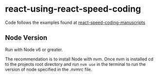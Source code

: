 # react-using-react-speed-coding

Code follows the examples found at [react-speed-coding-manuscripts](https://github.com/manavsehgal/reactspeedcoding)
## Node Version
Run with Node v6 or greater.  

The recommendation is to install Node
with nvm.  Once nvm is installed cd to the projects root directory
and run `nvm use` in the terminal to run the version of node specified
in the *.nvmrc* file.
